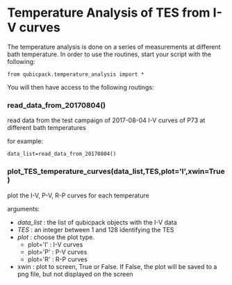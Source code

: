 # Temperature Analysis of TES from I-V curves

The temperature analysis is done on a series of measurements at different bath temperature.  In order to use the routines, start your script with the following:

```
from qubicpack.temperature_analysis import *
```

You will then have access to the following routings:

### read_data_from_20170804()
read data from the test campaign of 2017-08-04 I-V curves of P73 at different bath temperatures

for example: 

```
data_list=read_data_from_20170804()
```

### plot_TES_temperature_curves(data_list,TES,plot='I',xwin=True)
plot the I-V, P-V, R-P curves for each temperature

arguments:
* *data_list* : the list of qubicpack objects with the I-V data
* *TES* : an integer between 1 and 128 identifying the TES
* *plot* : choose the plot type.  
   * plot='I' : I-V curves
   * plot='P' : P-V curves
   * plot='R' : R-P curves
* xwin : plot to screen, True or False.  If False, the plot will be saved to a png file, but not displayed on the screen
